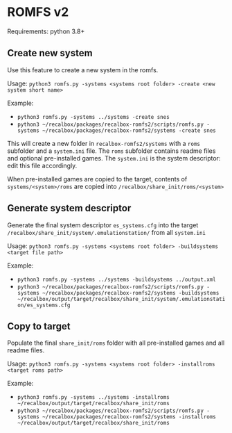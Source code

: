 # ROMFS v2

Requirements: python 3.8+

## Create new system

Use this feature to create a new system in the romfs.

Usage: `python3 romfs.py -systems <systems root folder> -create <new system short name>`

Example:
- `python3 romfs.py -systems ../systems -create snes`
- `python3 ~/recalbox/packages/recalbox-romfs2/scripts/romfs.py -systems ~/recalbox/packages/recalbox-romfs2/systems -create snes`

This will create a new folder in `recalbox-romfs2/systems` with a `roms` subfolder and a `system.ini` file.
The `roms` subfolder contains readme files and optional pre-installed games.
The `system.ini` is the system descriptor: edit this file accordingly.

When pre-installed games are copied to the target, contents of `systems/<system>/roms` are copied into `/recalbox/share_init/roms/<system>` 

## Generate system descriptor

Generate the final system descriptor `es_systems.cfg` into the target `/recalbox/share_init/system/.emulationstation/` from all `system.ini`

Usage: `python3 romfs.py -systems <systems root folder> -buildsystems <target file path>`

Example:
- `python3 romfs.py -systems ../systems -buildsystems ../output.xml`
- `python3 ~/recalbox/packages/recalbox-romfs2/scripts/romfs.py -systems ~/recalbox/packages/recalbox-romfs2/systems -buildsystems ~/recalbox/output/target/recalbox/share_init/system/.emulationstation/es_systems.cfg`

## Copy to target

Populate the final `share_init/roms` folder with all pre-installed games and all readme files.

Usage: `python3 romfs.py -systems <systems root folder> -installroms <target roms path>`

Example:
- `python3 romfs.py -systems ../systems -installroms ~/recalbox/output/target/recalbox/share_init/roms`
- `python3 ~/recalbox/packages/recalbox-romfs2/scripts/romfs.py -systems ~/recalbox/packages/recalbox-romfs2/systems -installroms ~/recalbox/output/target/recalbox/share_init/roms`

